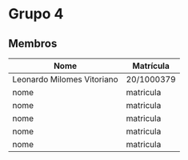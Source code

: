 # Grupo 4

## Membros

| Nome | Matrícula |
| - | - |
| Leonardo Milomes Vitoriano | 20/1000379 |
| nome | matricula |
| nome | matricula |
| nome | matricula |
| nome | matricula |
| nome | matricula |


